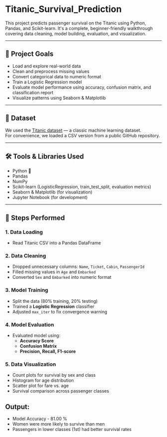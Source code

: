 # Titanic_Survival_Prediction
This project predicts passenger survival on the Titanic using Python, Pandas, and Scikit-learn. It's a complete, beginner-friendly walkthrough covering data cleaning, model building, evaluation, and visualization.

---

## 🚀 Project Goals

- Load and explore real-world data
- Clean and preprocess missing values
- Convert categorical data to numeric format
- Train a Logistic Regression model
- Evaluate model performance using accuracy, confusion matrix, and classification report
- Visualize patterns using Seaborn & Matplotlib

---

## 📂 Dataset

We used the [Titanic dataset](https://www.kaggle.com/competitions/titanic/data) — a classic machine learning dataset.  
For convenience, we loaded a CSV version from a public GitHub repository.

---

## 🛠️ Tools & Libraries Used

- Python 🐍
- Pandas
- NumPy
- Scikit-learn (LogisticRegression, train_test_split, evaluation metrics)
- Seaborn & Matplotlib (for visualization)
- Jupyter Notebook (for development)

---

## 🧪 Steps Performed

### 1. Data Loading
- Read Titanic CSV into a Pandas DataFrame

### 2. Data Cleaning
- Dropped unnecessary columns: `Name`, `Ticket`, `Cabin`, `PassengerId`
- Filled missing values in `Age` and `Embarked`
- Converted `Sex` and `Embarked` into numeric format

### 3. Model Training
- Split the data (80% training, 20% testing)
- Trained a **Logistic Regression** classifier
- Adjusted `max_iter` to fix convergence warning

### 4. Model Evaluation
- Evaluated model using:
  - **Accuracy Score**
  - **Confusion Matrix**
  - **Precision, Recall, F1-score**

### 5. Data Visualization
- Count plots for survival by sex and class
- Histogram for age distribution
- Scatter plot for fare vs. age
- Survival comparison across passenger classes

## Output:
- Model Accuracy - 81.00 %
- Women were more likely to survive than men
- Passengers in lower classes (1st) had better survival rates 
  
